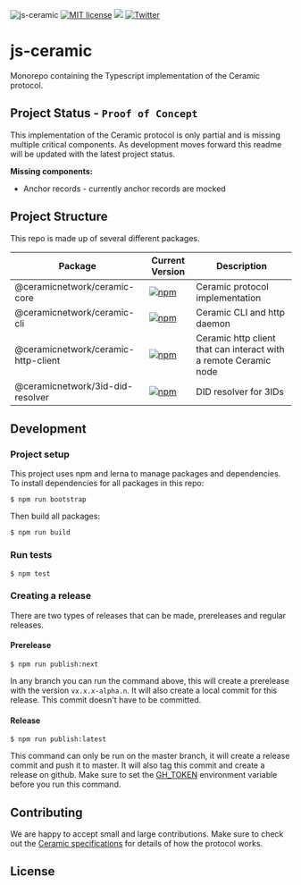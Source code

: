 ![js-ceramic](https://uploads-ssl.webflow.com/5e4b58d7f08158ece0209bbd/5e6e45bfe64d7ddaabd58a1f_ceramicjsskinny.png)
[![MIT license](https://img.shields.io/badge/License-MIT-blue.svg)](https://lbesson.mit-license.org/)
[![](https://img.shields.io/badge/Chat%20on-Discord-orange.svg?style=flat)](https://discord.gg/6VRZpGP)
[![Twitter](https://img.shields.io/twitter/follow/ceramicnetwork?label=Follow&style=social)](https://twitter.com/ceramicnetwork)

# js-ceramic
Monorepo containing the Typescript implementation of the Ceramic protocol.

## Project Status - `Proof of Concept`

This implementation of the Ceramic protocol is only partial and is missing multiple critical components. As development moves forward this readme will be updated with the latest project status.

**Missing components:**
* Anchor records - currently anchor records are mocked

## Project Structure

This repo is made up of several different packages.

| Package | Current Version | Description |
| -- | -- | -- |
| @ceramicnetwork/ceramic-core | [![npm](https://img.shields.io/npm/v/@ceramicnetwork/ceramic-core)](https://www.npmjs.com/package/@ceramicnetwork/ceramic-core) | Ceramic protocol implementation |
| @ceramicnetwork/ceramic-cli | [![npm](https://img.shields.io/npm/v/@ceramicnetwork/ceramic-cli)](https://www.npmjs.com/package/@ceramicnetwork/ceramic-cli) | Ceramic CLI and http daemon |
| @ceramicnetwork/ceramic-http-client | [![npm](https://img.shields.io/npm/v/@ceramicnetwork/ceramic-http-client)](https://www.npmjs.com/package/@ceramicnetwork/ceramic-http-client) | Ceramic http client that can interact with a remote Ceramic node |
| @ceramicnetwork/3id-did-resolver | [![npm](https://img.shields.io/npm/v/@ceramicnetwork/3id-did-resolver)](https://www.npmjs.com/package/@ceramicnetwork/3id-did-resolver) | DID resolver for 3IDs |

## Development

### Project setup
This project uses npm and lerna to manage packages and dependencies. To install dependencies for all packages in this repo:
```
$ npm run bootstrap
```
Then build all packages:
```
$ npm run build
```

### Run tests

```
$ npm test
```

### Creating a release
There are two types of releases that can be made, prereleases and regular releases.

#### Prerelease
```
$ npm run publish:next
```
In any branch you can run the command above, this will create a prerelease with the version `vx.x.x-alpha.n`. It will also create a local commit for this release. This commit doesn't have to be committed.


#### Release
```
$ npm run publish:latest
```
This command can only be run on the master branch, it will create a release commit and push it to master. It will also tag this commit and create a release on github. Make sure to set the [GH_TOKEN](https://github.com/lerna/lerna/tree/master/commands/version#--create-release-type) environment variable before you run this command.

## Contributing
We are happy to accept small and large contributions. Make sure to check out the [Ceramic specifications](https://github.com/ceramicnetwork/specs) for details of how the protocol works.

## License
